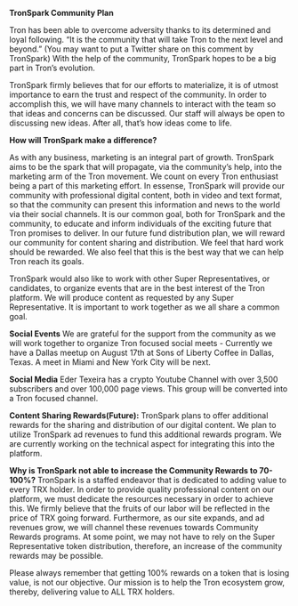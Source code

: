 **TronSpark Community Plan**

Tron has been able to overcome adversity thanks to its determined and loyal following. “It is the community that will take Tron to the next level and beyond.” (You may want to put a Twitter share on this comment by TronSpark) With the help of the community, TronSpark hopes to be a big part in Tron’s evolution. 

TronSpark firmly believes that for our efforts to materialize, it is of utmost importance to earn the trust and respect of the community. In order to accomplish this, we will have many channels to interact with the team so that ideas and concerns can be discussed. Our staff will always be open to discussing new ideas. After all, that’s how ideas come to life.

**How will TronSpark make a difference?**

As with any business, marketing is an integral part of growth. TronSpark aims to be the spark that will propagate, via the community’s help, into the marketing arm of the Tron movement. We count on every Tron enthusiast being a part of this marketing effort. In essense, TronSpark will provide our community with professional digital content, both in video and text format, so that the community can present this information and news to the world via their social channels. It is our common goal, both for TronSpark and the community, to educate and inform individuals of the exciting future that Tron promises to deliver. In our future fund distribution plan, we will reward our community for content sharing and distribution. We feel that hard work should be rewarded. We also feel that this is the best way that we can help Tron reach its goals.

TronSpark would also like to work with other Super Representatives, or candidates, to organize events that are in the best interest of the Tron platform. We will produce content as requested by any Super Representative. It is important to work together as we all share a common goal. 

**Social Events**
We are grateful for the support from the community as we will work together to organize Tron focused social meets - Currently we have a Dallas meetup on August 17th at Sons of Liberty Coffee in Dallas, Texas. A meet in Miami and New York City will be next. 

**Social Media** 
Eder Texeira has a crypto Youtube Channel with over 3,500 subscribers and over 100,000 page views. This group will be converted into a Tron focused channel. 

**Content Sharing Rewards(Future):** TronSpark plans to offer additional rewards for the sharing and distribution of our digital content. We plan to utilize TronSpark ad revenues to fund this additional rewards program. We are currently working on the technical aspect for integrating this into the platform. 

**Why is TronSpark not able to increase the Community Rewards to 70-100%?** 
TronSpark is a staffed endeavor that is dedicated to adding value to every TRX holder. In order to provide quality professional content on our platform, we must dedicate the resources necessary in order to achieve this. We firmly believe that the fruits of our labor will be reflected in the price of TRX going forward. Furthermore, as our site expands, and ad revenues grow, we will channel these revenues towards Community Rewards programs. At some point, we may not have to rely on the Super Representative token distribution, therefore, an increase of the  community rewards may be possible.

Please always remember that getting 100% rewards on a token that is losing value, is not our objective. Our mission is to help the Tron ecosystem grow, thereby, delivering value to ALL TRX holders.   


